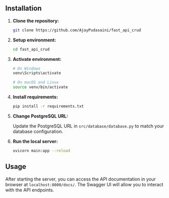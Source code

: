 ## Installation

1. **Clone the repository:**

    ```bash
    git clone https://github.com/AjayPudasaini/fast_api_crud
    ```

2. **Setup environment:**

    ```bash
    cd fast_api_crud
    ```

3. **Activate environment:**

    ```bash
    # On Windows
    venv\Scripts\activate

    # On macOS and Linux
    source venv/bin/activate
    ```

4. **Install requirements:**

    ```bash
    pip install -r requirements.txt
    ```

5. **Change PostgreSQL URL:**

    Update the PostgreSQL URL in `src/database/database.py` to match your database configuration.

6. **Run the local server:**

    ```bash
    uvicorn main:app --reload
    ```

## Usage

After starting the server, you can access the API documentation in your browser at `localhost:8000/docs/`. The Swagger UI will allow you to interact with the API endpoints.


